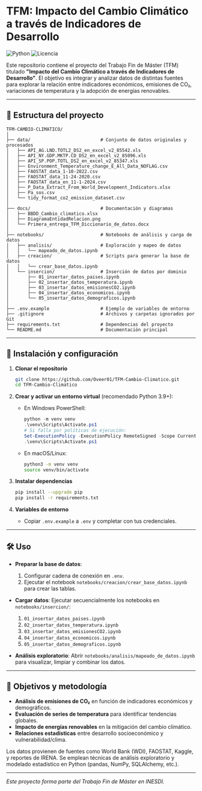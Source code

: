 # TFM: Impacto del Cambio Climático a través de Indicadores de Desarrollo

![Python](https://img.shields.io/badge/python-3.9%2B-blue.svg) ![Licencia](https://img.shields.io/badge/licencia-MIT-green.svg)

Este repositorio contiene el proyecto del Trabajo Fin de Máster (TFM) titulado **"Impacto del Cambio Climático a través de Indicadores de Desarrollo"**. El objetivo es integrar y analizar datos de distintas fuentes para explorar la relación entre indicadores económicos, emisiones de CO₂, variaciones de temperatura y la adopción de energías renovables.

---

## 📁 Estructura del proyecto

```
TFM-CAMBIO-CLIMATICO/
│
├── data/                          # Conjunto de datos originales y procesados
│   ├── API_AG.LND.TOTL2_DS2_en_excel_v2_85542.xls
│   ├── API_NY.GDP.MKTP.CD_DS2_en_excel_v2_85096.xls
│   ├── API_SP.POP.TOTL_DS2_en_excel_v2_85347.xls
│   ├── Environment_Temperature_change_E_All_Data_NOFLAG.csv
│   ├── FAOSTAT_data_1-10-2022.csv
│   ├── FAOSTAT_data_11-24-2020.csv
│   ├── FAOSTAT_data_en_11-1-2024.csv
│   ├── P_Data_Extract_From_World_Development_Indicators.xlsx
│   ├── Pa_sos.csv
│   └── tidy_format_co2_emission_dataset.csv
│
├── docs/                          # Documentación y diagramas
│   ├── BBDD_Cambio_climatico.xlsx
│   ├── DiagramaEntidadRelacion.png
│   └── Primera_entrega_TFM_Diccionario_de_datos.docx
│
├── notebooks/                     # Notebooks de análisis y carga de datos
│   ├── analisis/                  # Exploración y mapeo de datos
│   │   └── mapeado_de_datos.ipynb
│   ├── creacion/                  # Scripts para generar la base de datos
│   │   └── crear_base_datos.ipynb
│   └── insercion/                 # Inserción de datos por dominio
│       ├── 01_insertar_datos_paises.ipynb
│       ├── 02_insertar_datos_temperatura.ipynb
│       ├── 03_insertar_datos_emisionesCO2.ipynb
│       ├── 04_insertar_datos_economicos.ipynb
│       └── 05_insertar_datos_demograficos.ipynb
│
├── .env.example                   # Ejemplo de variables de entorno
├── .gitignore                     # Archivos y carpetas ignorados por Git
├── requirements.txt               # Dependencias del proyecto
└── README.md                      # Documentación principal
```

---

## 🚀 Instalación y configuración

1. **Clonar el repositorio**

   ```bash
   git clone https://github.com/Oveer01/TFM-Cambio-Climatico.git
   cd TFM-Cambio-Climatico
   ```

2. **Crear y activar un entorno virtual** (recomendado Python 3.9+):

   * En Windows PowerShell:

     ```powershell
     python -m venv venv
     .\venv\Scripts\Activate.ps1
     # Si falla por políticas de ejecución:
     Set-ExecutionPolicy -ExecutionPolicy RemoteSigned -Scope CurrentUser
     .\venv\Scripts\Activate.ps1
     ```

   * En macOS/Linux:

     ```bash
     python3 -m venv venv
     source venv/bin/activate
     ```

3. **Instalar dependencias**

   ```bash
   pip install --upgrade pip
   pip install -r requirements.txt
   ```

4. **Variables de entorno**

   * Copiar `.env.example` a `.env` y completar con tus credenciales.

---

## 🛠️ Uso

* **Preparar la base de datos**:

  1. Configurar cadena de conexión en `.env`.
  2. Ejecutar el notebook `notebooks/creacion/crear_base_datos.ipynb` para crear las tablas.

* **Cargar datos**:
  Ejecutar secuencialmente los notebooks en `notebooks/insercion/`:

  1. `01_insertar_datos_paises.ipynb`
  2. `02_insertar_datos_temperatura.ipynb`
  3. `03_insertar_datos_emisionesCO2.ipynb`
  4. `04_insertar_datos_economicos.ipynb`
  5. `05_insertar_datos_demograficos.ipynb`

* **Análisis exploratorio**:
  Abrir `notebooks/analisis/mapeado_de_datos.ipynb` para visualizar, limpiar y combinar los datos.

---

## 🎯 Objetivos y metodología

* **Análisis de emisiones de CO₂** en función de indicadores económicos y demográficos.
* **Evaluación de series de temperatura** para identificar tendencias globales.
* **Impacto de energías renovables** en la mitigación del cambio climático.
* **Relaciones estadísticas** entre desarrollo socioeconómico y vulnerabilidad/clima.

Los datos provienen de fuentes como World Bank (WDI), FAOSTAT, Kaggle, y reportes de IRENA. Se emplean técnicas de análisis exploratorio y modelado estadístico en Python (pandas, NumPy, SQLAlchemy, etc.).

---

*Este proyecto forma parte del Trabajo Fin de Máster en INESDI.*
